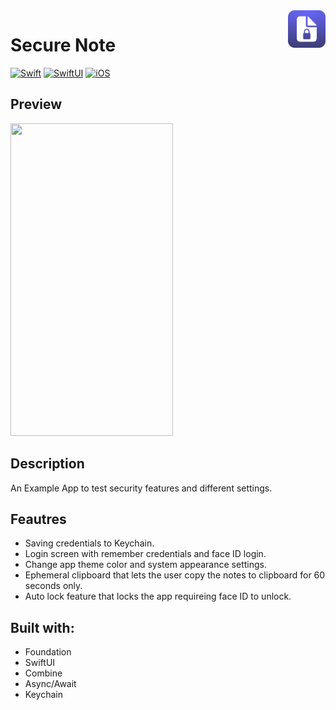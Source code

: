 <!-- HEADER -->
<img src="./Preview/AppIcon.png" width="60" align="right"/>
<h1> Secure Note </h1>

[![Swift](https://img.shields.io/badge/Swift-5.0-orange.svg?longCache=true&style=flat&logo=swift)][Swift]
[![SwiftUI](https://img.shields.io/badge/SwiftUI-4.0-blue.svg?longCache=true&style=flat&logo=swift&logoColor=blue)][SwiftUI]
[![iOS](https://img.shields.io/badge/iOS-16.0+-lightgrey.svg?longCache=true&?style=flat&logo=apple)][iOS]





<!-- BODY -->

## Preview

<p align="left">
	<img src="./Preview/iphone-preview.gif" width="260" height="500"/>
</p>


## Description
An Example App to test security features and different settings.

## Feautres

- Saving credentials to Keychain.
- Login screen with remember credentials and face ID login.
- Change app theme color and system appearance settings.
- Ephemeral clipboard that lets the user copy the notes to clipboard for 60 seconds only.
- Auto lock feature that locks the app requireing face ID to unlock.

## Built with:
- Foundation
- SwiftUI
- Combine
- Async/Await
- Keychain




<!-- FOOTER -->
<!-- Permanent links -->
[Swift]: https://www.swift.org
[SwiftUI]: https://developer.apple.com/documentation/swiftui/
[iOS]: https://developer.apple.com/ios/

